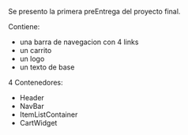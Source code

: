 Se presento la primera preEntrega del proyecto final.

Contiene:

 - una barra de navegacion con 4 links
 - un carrito
 - un logo
 - un texto de base

4 Contenedores:
  - Header
  - NavBar
  - ItemListContainer
  - CartWidget
